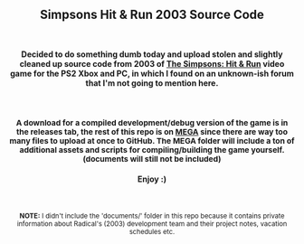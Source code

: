<h2 align=center>Simpsons Hit & Run 2003 Source Code</h2>

<br>

<p align=center><b>Decided to do something dumb today and upload stolen and slightly cleaned up source code from 2003 of <a href='https://en.wikipedia.org/wiki/The_Simpsons:_Hit_%26_Run'>The Simpsons: Hit & Run</a> video game for the PS2 Xbox and PC, in which I found on an unknown-ish forum that I'm not going to mention here.</b></p>

<br>

<h3 align=center><sup>A download for a compiled development/debug version of the game is in the releases tab, the rest of this repo is on <a href='https://mega.nz/folder/kBhiACKI#QUjjgq2yqYBhiqpxkbZjBw'>MEGA</a> since there are way too many files to upload at once to GitHub. The MEGA folder will include a ton of additional assets and scripts for compiling/building the game yourself. (documents will still not be included)</sup></h3>

<h4 align=center><b>Enjoy :)</b></h4>

<br>

<p align=center><sup><b>NOTE:</b> I didn't include the 'documents/' folder in this repo because it contains private information about Radical's (2003) development team and their project notes, vacation schedules etc.</sup></p>
